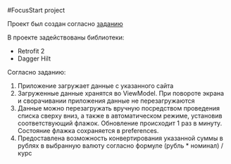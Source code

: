 #FocusStart project

Проект был создан согласно [заданию](https://drive.google.com/file/d/122MrDCIUBKL6DkZHnSjbYOYP_6_Oy84K/view)

В проекте задействованы библиотеки:
- Retrofit 2
- Dagger Hilt

Согласно заданию:
1. Приложение загружает данные с указанного сайта
2. Загруженные данные хранятся во ViewModel. При повороте экрана и сворачивании приложения данные 
   не перезагружаются
3. Данные можно перезагружать вручную посредством проведения списка сверху вниз, а также в 
   автоматическом режиме, установив соответствующий флажок. Обновление происходит 1 раз в минуту. 
   Состояние флажка сохраняется в preferences.
4. Предоставлена возможность конвертирования указанной суммы в рублях в выбранную валюту согласно 
   формуле (рубль * номинал) / курс